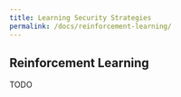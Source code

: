 ```yaml
---
title: Learning Security Strategies
permalink: /docs/reinforcement-learning/
---
```


## Reinforcement Learning

TODO
